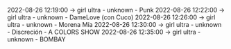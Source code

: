 2022-08-26 12:19:00 -> girl ultra - unknown - Punk
2022-08-26 12:22:00 -> girl ultra - unknown - DameLove (con Cuco)
2022-08-26 12:26:00 -> girl ultra - unknown - Morena Mía
2022-08-26 12:30:00 -> girl ultra - unknown - Discreción - A COLORS SHOW
2022-08-26 12:35:00 -> girl ultra - unknown - BOMBAY
